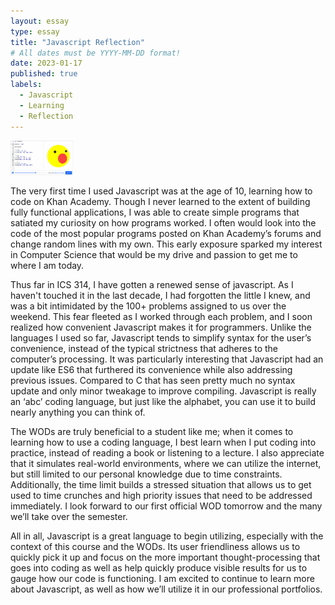 ```yaml
---
layout: essay
type: essay
title: "Javascript Reflection"
# All dates must be YYYY-MM-DD format!
date: 2023-01-17
published: true
labels:
  - Javascript
  - Learning
  - Reflection
---
```


<img width="100px" class="rounded float-start pe-4" src="../img/JavascriptReflection/Khan.gif">

The very first time I used Javascript was at the age of 10, learning how to code on Khan Academy. Though I never learned to the extent of building fully functional applications, I was able to create simple programs that satiated my curiosity on how programs worked. I often would look into the code of the most popular programs posted on Khan Academy’s forums and change random lines with my own. This early exposure sparked my interest in Computer Science that would be my drive and passion to get me to where I am today.

Thus far in ICS 314, I have gotten a renewed sense of javascript. As I haven't touched it in the last decade, I had forgotten the little I knew, and was a bit intimidated by the 100+ problems assigned to us over the weekend. This fear fleeted as I worked through each problem, and I soon realized how convenient Javascript makes it for programmers. Unlike the languages I used so far, Javascript tends to simplify syntax for the user’s convenience, instead of the typical strictness that adheres to the computer’s processing. It was particularly interesting that Javascript had an update like ES6 that furthered its convenience while also addressing previous issues. Compared to C that has seen pretty much no syntax update and only minor tweakage to improve compiling. Javascript is really an ‘abc’ coding language, but just like the alphabet, you can use it to build nearly anything you can think of.

The WODs are truly beneficial to a student like me; when it comes to learning how to use a coding language, I best learn when I put coding into practice, instead of reading a book or listening to a lecture. I also appreciate that it simulates real-world environments, where we can utilize the internet, but still limited to our personal knowledge due to time constraints. Additionally, the time limit builds a stressed situation that allows us to get used to time crunches and high priority issues that need to be addressed immediately. I look forward to our first official WOD tomorrow and the many we’ll take over the semester.

All in all, Javascript is a great language to begin utilizing, especially with the context of this course and the WODs. Its user friendliness allows us to quickly pick it up and focus on the more important thought-processing that goes into coding as well as help quickly produce visible results for us to gauge how our code is functioning.  I am excited to continue to learn more about Javascript, as well as how we’ll utilize it in our professional portfolios.


